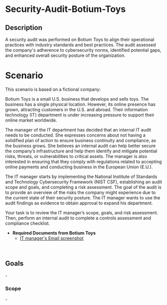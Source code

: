 # Security-Audit-Botium-Toys
<h2>Description</h2>
A security audit was performed on Botium Toys to align their operational practices with industry standards and best practices. The audit assessed the company's adherence to cybersecurity norms, identified potential gaps, and enhanced overall security posture of the organization.

<h1>Scenario</h1>
This scenario is based on a fictional company:

Botium Toys is a small U.S. business that develops and sells toys. The business has a single physical location. However, its online presence has grown, attracting customers in the U.S. and abroad. Their information technology (IT) department is under increasing pressure to support their online market worldwide. 

The manager of the IT department has decided that an internal IT audit needs to be conducted. She expresses concerns about not having a solidified plan of action to ensure business continuity and compliance, as the business grows. She believes an internal audit can help better secure the company’s infrastructure and help them identify and mitigate potential risks, threats, or vulnerabilities to critical assets. The manager is also interested in ensuring that they comply with regulations related to accepting online payments and conducting business in the European Union (E.U.).   

The IT manager starts by implementing the National Institute of Standards and Technology Cybersecurity Framework (NIST CSF), establishing an audit scope and goals, and completing a risk assessment. The goal of the audit is to provide an overview of the risks the company might experience due to the current state of their security posture. The IT manager wants to use the audit findings as evidence to obtain approval to expand his department. 

Your task is to review the IT manager’s scope, goals, and risk assessment. Then, perform an internal audit to complete a controls assessment and compliance checklist. 

- <b>Required Documents from Botium Toys</b>
  - [IT manager's Email screenshot](https://github.com/malikaii99/Security-Audit-Botium-Toys/blob/e0549c8f436c765d70ff8ecd57e45f92ade54da8/IT%20Email%20SS.png) 
<br />

<h2>Goals</h2>
-
  
<h3>Scope</h3>
- 
